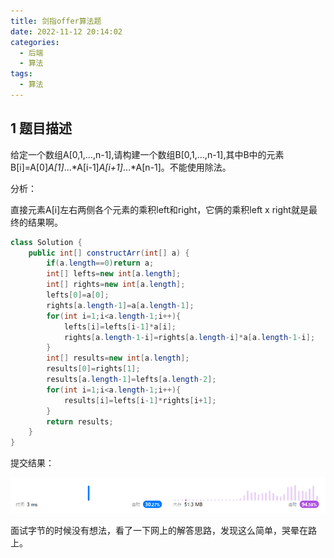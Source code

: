 ```yaml
---
title: 剑指offer算法题
date: 2022-11-12 20:14:02
categories:
  - 后端
  - 算法
tags:
  - 算法
---
```


## 1 题目描述

给定一个数组A[0,1,...,n-1],请构建一个数组B[0,1,...,n-1],其中B中的元素B[i]=A[0]*A[1]*...*A[i-1]*A[i+1]*...*A[n-1]。不能使用除法。

分析：

直接元素A[i]左右两侧各个元素的乘积left和right，它俩的乘积left x right就是最终的结果啊。

```java
class Solution {
    public int[] constructArr(int[] a) {
        if(a.length==0)return a;
        int[] lefts=new int[a.length];
        int[] rights=new int[a.length];
        lefts[0]=a[0];
        rights[a.length-1]=a[a.length-1];
        for(int i=1;i<a.length-1;i++){
            lefts[i]=lefts[i-1]*a[i];
            rights[a.length-1-i]=rights[a.length-i]*a[a.length-1-i];
        }
        int[] results=new int[a.length];
        results[0]=rights[1];
        results[a.length-1]=lefts[a.length-2];
        for(int i=1;i<a.length-1;i++){
            results[i]=lefts[i-1]*rights[i+1];
        }
        return results;
    }
}
```

提交结果：

![1668434797367](2022-11-12-剑指offer算法题/1668434797367.png)

面试字节的时候没有想法，看了一下网上的解答思路，发现这么简单，哭晕在路上。